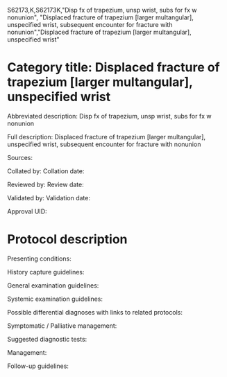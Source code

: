 S62173,K,S62173K,"Disp fx of trapezium, unsp wrist, subs for fx w nonunion", "Displaced fracture of trapezium [larger multangular], unspecified wrist, subsequent encounter for fracture with nonunion","Displaced fracture of trapezium [larger multangular], unspecified wrist"
# Category title: Displaced fracture of trapezium [larger multangular], unspecified wrist

Abbreviated description: Disp fx of trapezium, unsp wrist, subs for fx w nonunion

Full description: Displaced fracture of trapezium [larger multangular], unspecified wrist, subsequent encounter for fracture with nonunion

Sources:

Collated by:
Collation date:

Reviewed by:
Review date:

Validated by:
Validation date:

Approval UID:

# Protocol description

Presenting conditions:

History capture guidelines:

General examination guidelines:

Systemic examination guidelines:

Possible differential diagnoses with links to related protocols:

Symptomatic / Palliative management:

Suggested diagnostic tests:

Management:

Follow-up guidelines:

